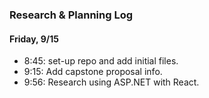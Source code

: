 ### Research & Planning Log
#### Friday, 9/15
* 8:45: set-up repo and add initial files. 
* 9:15: Add capstone proposal info.
* 9:56: Research using ASP.NET with React. 